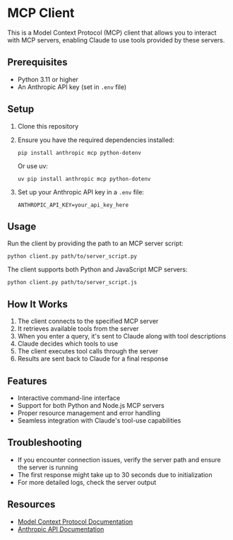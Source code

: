 # MCP Client

This is a Model Context Protocol (MCP) client that allows you to interact with MCP servers, enabling Claude to use tools provided by these servers.

## Prerequisites

- Python 3.11 or higher
- An Anthropic API key (set in `.env` file)

## Setup

1. Clone this repository
2. Ensure you have the required dependencies installed:
   ```
   pip install anthropic mcp python-dotenv
   ```
   Or use uv:
   ```
   uv pip install anthropic mcp python-dotenv
   ```

3. Set up your Anthropic API key in a `.env` file:
   ```
   ANTHROPIC_API_KEY=your_api_key_here
   ```

## Usage

Run the client by providing the path to an MCP server script:

```
python client.py path/to/server_script.py
```

The client supports both Python and JavaScript MCP servers:

```
python client.py path/to/server_script.js
```

## How It Works

1. The client connects to the specified MCP server
2. It retrieves available tools from the server
3. When you enter a query, it's sent to Claude along with tool descriptions
4. Claude decides which tools to use
5. The client executes tool calls through the server
6. Results are sent back to Claude for a final response

## Features

- Interactive command-line interface
- Support for both Python and Node.js MCP servers
- Proper resource management and error handling
- Seamless integration with Claude's tool-use capabilities

## Troubleshooting

- If you encounter connection issues, verify the server path and ensure the server is running
- The first response might take up to 30 seconds due to initialization
- For more detailed logs, check the server output

## Resources

- [Model Context Protocol Documentation](https://modelcontextprotocol.io)
- [Anthropic API Documentation](https://docs.anthropic.com)
